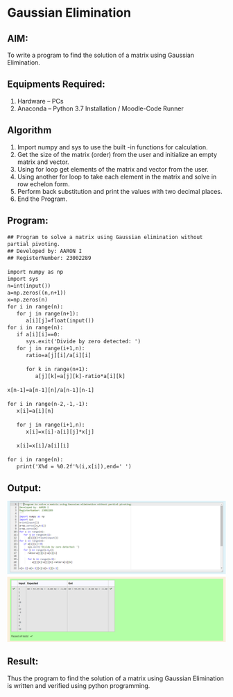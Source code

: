 # Gaussian Elimination

## AIM:
To write a program to find the solution of a matrix using Gaussian Elimination.

## Equipments Required:
1. Hardware – PCs
2. Anaconda – Python 3.7 Installation / Moodle-Code Runner

## Algorithm
1. Import numpy and sys to use the built -in functions for calculation.
2. Get the size of the matrix (order) from the user and initialize an empty matrix and vector.
3. Using for loop get elements of the matrix and vector from the user.
4. Using another for loop to take each element in the matrix and solve in row echelon form.
5. Perform back substitution and print the values with two decimal places.
6. End the Program.

## Program:
```
## Program to solve a matrix using Gaussian elimination without partial pivoting.
## Developed by: AARON I
## RegisterNumber: 23002289

import numpy as np
import sys
n=int(input())
a=np.zeros((n,n+1))
x=np.zeros(n)
for i in range(n):
   for j in range(n+1):
      a[i][j]=float(input())
for i in range(n):
   if a[i][i]==0:
      sys.exit('Divide by zero detected: ')
   for j in range(i+1,n):
      ratio=a[j][i]/a[i][i]
   
      for k in range(n+1):
         a[j][k]=a[j][k]-ratio*a[i][k]
 
x[n-1]=a[n-1][n]/a[n-1][n-1]

for i in range(n-2,-1,-1):
   x[i]=a[i][n]
   
   for j in range(i+1,n):
      x[i]=x[i]-a[i][j]*x[j]

   x[i]=x[i]/a[i][i]

for i in range(n):
   print('X%d = %0.2f'%(i,x[i]),end=' ')
```
## Output:
![output](/Screenshot.png)


## Result:
Thus the program to find the solution of a matrix using Gaussian Elimination is written and verified using python programming.

